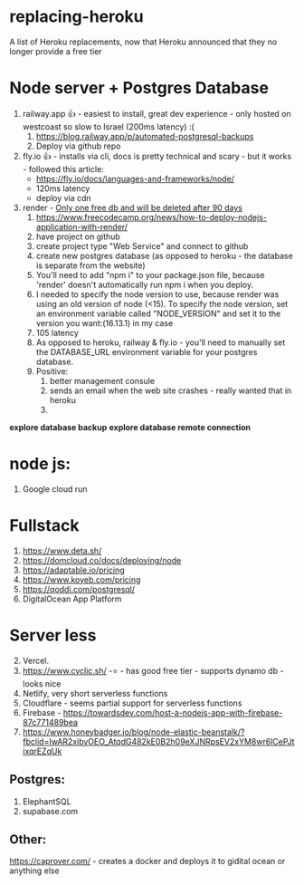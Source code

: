 # replacing-heroku
A list of Heroku replacements, now that Heroku announced that they no longer provide a free tier

# Node server + Postgres Database
1. railway.app 👍 - easiest to install, great dev experience - only hosted on westcoast so slow to Israel (200ms latency) :(
   1. https://blog.railway.app/p/automated-postgresql-backups
   2. Deploy via github repo
3. fly.io 👍 - installs via cli, docs is pretty technical and scary - but it works - followed this article:
   * https://fly.io/docs/languages-and-frameworks/node/
   * 120ms latency
   * deploy via cdn
4. render - [Only one free db and will be deleted after 90 days](https://render.com/docs/free#free-postgresql-databases)
   1. https://www.freecodecamp.org/news/how-to-deploy-nodejs-application-with-render/
   2. have project on github
   3. create project type "Web Service" and connect to github
   4. create new postgres database (as opposed to heroku - the database is separate from the website)
   5. You'll need to add "npm i" to your package.json file, because 'render' doesn't automatically run npm i when you deploy.
   6. I needed to specify the node version to use, because render was using an old version of node (<15). To specify the node version, set an environment variable called "NODE_VERSION" and set it to the version you want:(16.13.1) in my case
   7. 105 latency
   8. As opposed to heroku, railway & fly.io - you'll need to manually set the DATABASE_URL environment variable for your postgres database.
   9. Positive:
      1. better management consule
      2. sends an email when the web site crashes - really wanted that in heroku
      3. 

**explore database backup**
**explore database remote connection**

# node js:
1. Google cloud run 



# Fullstack
1. https://www.deta.sh/
2. https://domcloud.co/docs/deploying/node
2. https://adaptable.io/pricing
2. https://www.koyeb.com/pricing
2. https://qoddi.com/postgresql/
3. DigitalOcean App Platform



# Server less
2. Vercel.
1. https://www.cyclic.sh/ -⭐ - has good free tier - supports dynamo db - looks nice
2. Netlify, very short serverless functions
3. Cloudflare - seems partial support for serverless functions
4. Firebase - https://towardsdev.com/host-a-nodejs-app-with-firebase-87c771489bea
5. https://www.honeybadger.io/blog/node-elastic-beanstalk/?fbclid=IwAR2xibyOEO_AtqdG482kE0B2h09eXJNRpsEV2xYM8wr6lCePJtixqrEZqUk


## Postgres:
1. ElephantSQL
2. supabase.com

## Other:
https://caprover.com/ - creates a docker and deploys it to gidital ocean or anything else

